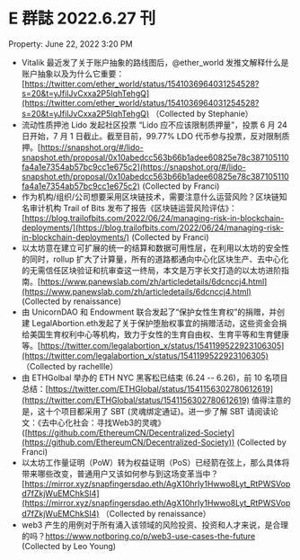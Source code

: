 # E 群誌 2022.6.27 刊

Property: June 22, 2022 3:20 PM

- Vitalik 最近发了关于账户抽象的路线图后，@ether_world 发推文解释什么是账户抽象以及为什么它重要：[https://twitter.com/ether_world/status/1541036964031254528?s=20&t=yJfilJvCxxa2P5IqhTehgQ](https://twitter.com/ether_world/status/1541036964031254528?s=20&t=yJfilJvCxxa2P5IqhTehgQ) （Collected by Stephanie）
- 流动性质押池 Lido 发起社区投票 “Lido 应不应该限制质押量”，投票 6 月 24 日开始，7 月 1 日截止。截至目前，99.77% LDO 代币参与投票，反对限制质押。[https://snapshot.org/#/lido-snapshot.eth/proposal/0x10abedcc563b66b1adee60825e78c387105110fa4a1e7354ab57bc9cc1e675c2](https://snapshot.org/#/lido-snapshot.eth/proposal/0x10abedcc563b66b1adee60825e78c387105110fa4a1e7354ab57bc9cc1e675c2)  (Collected by Franci)
- 作为机构/组织/公司想要采用区块链技术，需要注意什么运营风险？区块链知名审计机构 Trail of Bits 发布了报告《区块链运营风险评估》：[https://blog.trailofbits.com/2022/06/24/managing-risk-in-blockchain-deployments/](https://blog.trailofbits.com/2022/06/24/managing-risk-in-blockchain-deployments/)  (Collected by Franci)
- 以太坊意在建立可扩展的统一的结算和数据可用性层，在利用以太坊的安全性的同时，rollup 扩大了计算量，所有的道路都通向中心化区块生产、去中心化的无需信任区块验证和抗审查这一终局，本文是万字长文打造的以太坊进阶指南。[https://www.panewslab.com/zh/articledetails/6dcnccj4.html](https://www.panewslab.com/zh/articledetails/6dcnccj4.html)  (Collected by renaissance)
- 由 UnicornDAO 和 Endowment 联合发起了“保护女性生育权”的捐赠，并创建 LegalAbortion.eth发起了关于保护堕胎权事宜的捐赠活动，这些资金会捐给美国生育权利中心等机构，致力于女性的生育自由权、生育平等和生育健康等。[https://twitter.com/legalabortion_x/status/1541199522923106305](https://twitter.com/legalabortion_x/status/1541199522923106305) （Collected by rachellle）
- 由 ETHGolbal 举办的 ETH NYC 黑客松已结束 (6.24 -- 6.26)，前 10 名项目总结：[https://twitter.com/ETHGlobal/status/1541156302780612619](https://twitter.com/ETHGlobal/status/1541156302780612619) 值得注意的是，这十个项目都采用了 SBT (灵魂绑定通证)。进一步了解 SBT 请阅读论文：《去中心化社会：寻找Web3的灵魂》([https://github.com/EthereumCN/Decentralized-Society](https://github.com/EthereumCN/Decentralized-Society))  (Collected by Franci)
- 以太坊工作量证明（PoW）转为权益证明（PoS）已经箭在弦上，那么具体将带来哪些改变，普通用户又该如何参与到这场变革当中？[https://mirror.xyz/snapfingersdao.eth/AgX10hrIy1Hwwo8Lyt_RtPWSVopd7fZkjWuEMChkSI4](https://mirror.xyz/snapfingersdao.eth/AgX10hrIy1Hwwo8Lyt_RtPWSVopd7fZkjWuEMChkSI4) （Collected by renaissance）
- web3 产生的用例对于所有涌入该领域的风险投资、投资和人才来说，是合理的吗？https://www.notboring.co/p/web3-use-cases-the-future (Collected by Leo Young)